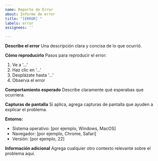 ```yaml
---
name: Reporte de Error
about: Informe de error
title: "[ERROR] "
labels: error
assignees: ''

---
```


**Describe el error**
Una descripción clara y concisa de lo que ocurrió.

**Cómo reproducirlo**
Pasos para reproducir el error:
1. Ve a '...'
2. Haz clic en '...'
3. Desplázate hasta '...'
4. Observa el error

**Comportamiento esperado**
Describe claramente qué esperabas que ocurriera.

**Capturas de pantalla**
Si aplica, agrega capturas de pantalla que ayuden a explicar el problema.

**Entorno:**
 - Sistema operativo: [por ejemplo, Windows, MacOS]
 - Navegador: [por ejemplo, Chrome, Safari]
 - Versión: [por ejemplo, 22]

**Información adicional**
Agrega cualquier otro contexto relevante sobre el problema aquí.
